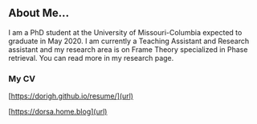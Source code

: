 ## About Me...

I am a PhD student at the University of Missouri-Columbia expected to graduate in May 2020. I am currently a Teaching Assistant and Research assistant and my research area is on Frame Theory specialized in Phase retrieval. You can read more in my research page. 


### My CV

[https://dorigh.github.io/resume/](url)


[https://dorsa.home.blog](url)

